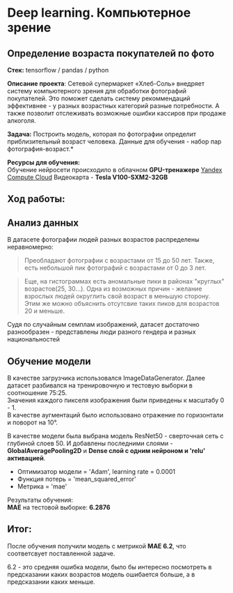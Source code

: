 # Deep learning. Компьютерное зрение
## Определение возраста покупателей по фото

**Стек:** tensorflow / pandas / python

**Описание проекта**: Сетевой супермаркет «Хлеб-Соль» внедряет систему компьютерного зрения для обработки фотографий покупателей. Это поможет сделать систему рекоммендаций эффективнее - у разных возрастных категорий разные потребности. А также позволит отслеживать возможные ошибки кассиров при продаже алкоголя. 

**Задача:** Построить модель, которая по фотографии определит приблизительный возраст человека. Данные для обучения - набор пар фотография-возраст.*

**Ресурсы для обучения:**  
Обучение нейросети происходило в облачном **GPU-тренажере** [Yandex Compute Cloud](https://cloud.yandex.ru/services/compute)
Видеокарта  - **Tesla V100-SXM2-32GB**

## Ход работы:


## Анализ данных
 
 В датасете фотографии людей разных возрастов распределены неравномерно:  
 > Преобладают фотографии с возрастами от 15 до 50 лет. Также, есть небольшой пик фотографий с возрастами от 0 до 3 лет. 
 
 > Еще, на гистограммах есть аномальные пики в районах "круглых" возрастов(25, 30...). Одна из возможных причин - желание взрослых людей округлить свой возраст в меньшую сторону. Этим же можно объяснить отсутсвие таких пиков для возрастов 20 и меньше.

Судя по случайным семплам изображений, датасет достаточно разнообразен - представлены люди разного гендера и разных национальностей

## Обучение модели  

В качестве загрузчика использовался ImageDataGenerator. Далее датасет разбивался на тренировочную и тестовую выборки в соотношение 75:25.  
Значения каждого пикселя изображения были приведены к масштабу 0 - 1.  
В качестве аугментаций было использовано отражение по горизонтали и поворот на 10°.  

В качестве модели была выбрана модель ResNet50 - сверточная сеть с глубиной слоев 50. 
И добавлены последними слоями - **GlobalAveragePooling2D** и **Dense слой с одним нейроном и 'relu' активацией**. 

- Оптимизатор модели = 'Adam', learning rate = 0.0001
- Функция потерь = 'mean_squared_error'
- Метрика = 'mae'

Результаты обучения:  
**MAE** на тестовой выборке: **6.2876**

## Итог:  
После обучения получили модель с метрикой **MAE 6.2**, что соответсвует поставленной задаче.

6.2 - это средняя ошибка модели, было бы интересно посмотреть в предсказании каких возрастов модель ошибается больше, а в предсказании каких меньше.